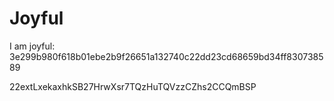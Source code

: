 # Joyful

I am joyful: 3e299b980f618b01ebe2b9f26651a132740c22dd23cd68659bd34ff830738589


22extLxekaxhkSB27HrwXsr7TQzHuTQVzzCZhs2CCQmBSP